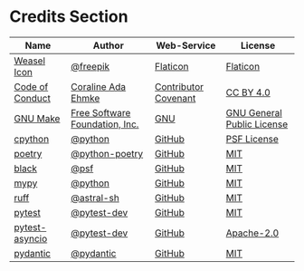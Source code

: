 # Credits Section

| Name                  | Author                               | Web-Service                | License                          |
|-----------------------|--------------------------------------|----------------------------|----------------------------------|
| [Weasel Icon][01]     | [@freepik][02]                       | [Flaticon][03]             | [Flaticon][04]                   |
| [Code of Conduct][05] | [Coraline Ada Ehmke][06]             | [Contributor Covenant][07] | [CC BY 4.0][08]                  |
| [GNU Make][09]        | [Free Software Foundation, Inc.][10] | [GNU][11]                  | [GNU General Public License][12] |
| [cpython][13]         | [@python][14]                        | [GitHub][15]               | [PSF License][16]                |
| [poetry][17]          | [@python-poetry][18]                 | [GitHub][19]               | [MIT][20]                        |
| [black][21]           | [@psf][22]                           | [GitHub][23]               | [MIT][24]                        |
| [mypy][25]            | [@python][26]                        | [GitHub][27]               | [MIT][28]                        |
| [ruff][29]            | [@astral-sh][30]                     | [GitHub][31]               | [MIT][32]                        |
| [pytest][33]          | [@pytest-dev][34]                    | [GitHub][35]               | [MIT][36]                        |
| [pytest-asyncio][37]  | [@pytest-dev][38]                    | [GitHub][39]               | [Apache-2.0][40]                 |
| [pydantic][41]        | [@pydantic][42]                      | [GitHub][43]               | [MIT][44]                        |

[01]: https://www.flaticon.com/free-icon/weasel_334982
[02]: https://www.flaticon.com/authors/freepik
[03]: https://www.flaticon.com/
[04]: https://www.freepikcompany.com/legal

[05]: https://www.contributor-covenant.org/version/2/1/code_of_conduct
[06]: https://where.coraline.codes
[07]: https://www.contributor-covenant.org
[08]: https://github.com/EthicalSource/contributor_covenant/blob/release/LICENSE.md

[09]: https://www.gnu.org/software/make
[10]: https://www.gnu.org/software/make/#mission-statement
[11]: https://www.gnu.org/
[12]: https://www.gnu.org/licenses/gpl-3.0.en.html

[13]: https://github.com/python/cpython
[14]: https://github.com/python
[15]: https://github.com/
[16]: https://github.com/python/cpython/blob/main/LICENSE

[17]: https://github.com/python-poetry/poetry
[18]: https://github.com/python-poetry
[19]: https://github.com/
[20]: https://github.com/python-poetry/poetry/blob/main/LICENSE

[21]: https://github.com/psf/black
[22]: https://github.com/psf
[23]: https://github.com/
[24]: https://github.com/psf/black/blob/main/LICENSE

[25]: https://github.com/python/mypy
[26]: https://github.com/python
[27]: https://github.com/
[28]: https://github.com/python/mypy/blob/master/LICENSE

[29]: https://github.com/astral-sh/ruff
[30]: https://github.com/astral-sh
[31]: https://github.com/
[32]: https://github.com/astral-sh/ruff/blob/main/LICENSE

[33]: https://github.com/pytest-dev/pytest
[34]: https://github.com/pytest-dev
[35]: https://github.com/
[36]: https://github.com/pytest-dev/pytest/blob/main/LICENSE

[37]: https://github.com/pytest-dev/pytest-asyncio
[38]: https://github.com/pytest-dev
[39]: https://github.com/
[40]: https://github.com/pytest-dev/pytest-asyncio/blob/main/LICENSE

[41]: https://github.com/pydantic/pydantic
[42]: https://github.com/pydantic
[43]: https://github.com/
[44]: https://github.com/pydantic/pydantic/blob/main/LICENSE
